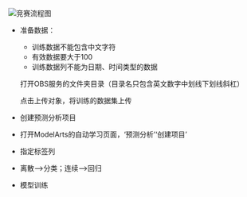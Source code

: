 ![竞赛流程图](C:\Users\娜\AppData\Roaming\Typora\typora-user-images\1568512087541.png)



- 准备数据：

  - 训练数据不能包含中文字符
  - 有效数据要大于100
  - 训练数据列不能为日期、时间类型的数据

  打开OBS服务的文件夹目录（目录名只包含英文数字中划线下划线斜杠）

  点击上传对象，将训练的数据集上传

- 创建预测分析项目
  
- 打开ModelArts的自动学习页面，‘预测分析’‘创建项目’
  
- 指定标签列
  
- 离散-->分类；连续-->回归
  
- 模型训练



​	